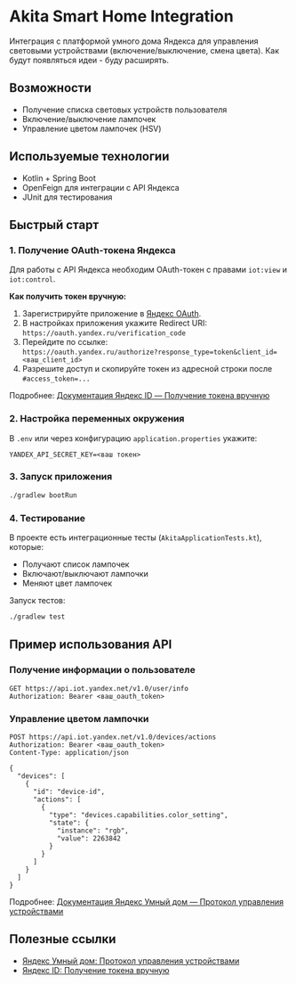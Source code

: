 # Akita Smart Home Integration

Интеграция с платформой умного дома Яндекса для управления световыми устройствами (включение/выключение, смена цвета).
Как будут появляться идеи - буду расширять.

## Возможности
- Получение списка световых устройств пользователя
- Включение/выключение лампочек
- Управление цветом лампочек (HSV)

## Используемые технологии
- Kotlin + Spring Boot
- OpenFeign для интеграции с API Яндекса
- JUnit для тестирования

## Быстрый старт

### 1. Получение OAuth-токена Яндекса
Для работы с API Яндекса необходим OAuth-токен с правами `iot:view` и `iot:control`.

**Как получить токен вручную:**
1. Зарегистрируйте приложение в [Яндекс OAuth](https://oauth.yandex.ru/client/new).
2. В настройках приложения укажите Redirect URI:  
   `https://oauth.yandex.ru/verification_code`
3. Перейдите по ссылке:  
   `https://oauth.yandex.ru/authorize?response_type=token&client_id=<ваш_client_id>`
4. Разрешите доступ и скопируйте токен из адресной строки после `#access_token=...`

Подробнее: [Документация Яндекс ID — Получение токена вручную](https://yandex.ru/dev/id/doc/ru/tokens/debug-token)

### 2. Настройка переменных окружения
В `.env` или через конфигурацию `application.properties` укажите:
```shell
YANDEX_API_SECRET_KEY=<ваш токен>
```

### 3. Запуск приложения
```bash
./gradlew bootRun
```

### 4. Тестирование
В проекте есть интеграционные тесты (`AkitaApplicationTests.kt`), которые:
- Получают список лампочек
- Включают/выключают лампочки
- Меняют цвет лампочек

Запуск тестов:
```bash
./gradlew test
```

## Пример использования API

### Получение информации о пользователе
```http
GET https://api.iot.yandex.net/v1.0/user/info
Authorization: Bearer <ваш_oauth_token>
```

### Управление цветом лампочки
```http
POST https://api.iot.yandex.net/v1.0/devices/actions
Authorization: Bearer <ваш_oauth_token>
Content-Type: application/json

{
  "devices": [
    {
      "id": "device-id",
      "actions": [
        {
          "type": "devices.capabilities.color_setting",
          "state": {
            "instance": "rgb",
            "value": 2263842
          }
        }
      ]
    }
  ]
}
```
Подробнее: [Документация Яндекс Умный дом — Протокол управления устройствами](https://yandex.ru/dev/dialogs/smart-home/doc/ru/concepts/platform-protocol)

## Полезные ссылки
- [Яндекс Умный дом: Протокол управления устройствами](https://yandex.ru/dev/dialogs/smart-home/doc/ru/concepts/platform-protocol)
- [Яндекс ID: Получение токена вручную](https://yandex.ru/dev/id/doc/ru/tokens/debug-token) 